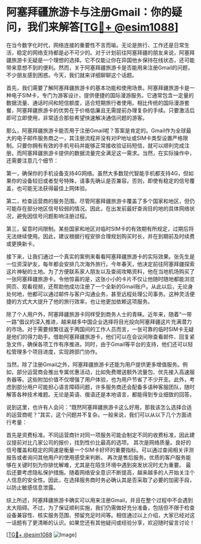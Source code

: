 # 阿塞拜疆旅游卡与注册Gmail：你的疑问，我们来解答[[TG💪+ @esim1088](https://t.me/s/esim1088)]

在当今数字化时代，网络连接的重要性不言而喻。无论是旅行、工作还是日常生活，稳定的网络支持都是必不可少的。对于计划前往阿塞拜疆的朋友来说，阿塞拜疆旅游卡无疑是一个理想的选择。它不仅能让你在异国他乡保持在线状态，还可能带来意想不到的便利。然而，关于阿塞拜疆旅游卡是否能用来注册Gmail的问题，不少朋友感到困惑。今天，我们就来详细聊聊这个话题。

首先，我们需要了解阿塞拜疆旅游卡的基本功能和使用场景。阿塞拜疆旅游卡是一种电子SIM卡，专门为游客设计，提供便捷的国际漫游服务。它通常包含一定量的数据流量、通话时间和短信额度，适合短期旅行者使用。相比传统的国际漫游套餐，阿塞拜疆旅游卡的优势在于价格低廉且无需提前办理复杂的手续。只要激活后即可立即使用，非常适合那些希望快速解决通信问题的游客。

那么，阿塞拜疆旅游卡能否用于注册Gmail呢？答案是肯定的。Gmail作为全球最大的电子邮件服务商之一，其注册流程并没有对IP地址或SIM卡类型设置严格限制。只要你拥有有效的手机号码并能够正常接收验证码短信，就可以顺利完成注册。而阿塞拜疆旅游卡提供的数据流量完全满足这一需求。当然，在实际操作中，还需要注意几个细节：

第一，确保你的手机设备支持4G网络。虽然大多数现代智能手机都支持4G，但如果你的设备较旧或者型号特殊，请事先确认是否兼容。否则，即使有稳定的信号覆盖，也可能无法获得最佳上网体验。

第二，检查运营商的服务范围。尽管阿塞拜疆旅游卡覆盖了多个国家和地区，但仍可能存在部分地区信号较弱的情况。因此，在出发前最好查询目的地的具体网络状况，避免因信号问题影响注册过程。

第三，留意时间限制。某些国家和地区对临时SIM卡的有效期有所规定，过期后将无法继续使用。因此，建议根据行程安排合理规划购买时长，并在到期前及时续费或更换新卡。

接下来，让我们通过一个真实的案例来看看阿塞拜疆旅游卡的实际效果。张先生是一位资深驴友，每年都会安排几次海外旅行。今年春天，他决定前往阿塞拜疆探索这片神秘的土地。为了方便联系家人朋友以及查阅攻略资料，他在当地机场购买了一张阿塞拜疆旅游卡。令他惊喜的是，这张小小的卡片不仅让他随时随地都能浏览网页、观看视频，还帮助他成功注册了一个全新的Gmail账户。从此以后，无论身处何地，他都可以通过邮件与客户沟通业务，甚至远程处理公司事务。这种灵活便捷的方式大大提升了他的旅行效率，也让他更加依赖这项服务。

除了个人用户外，阿塞拜疆旅游卡同样受到商务人士的青睐。近年来，随着“一带一路”倡议的深入推进，越来越多中国企业选择将目光投向阿塞拜疆这片充满潜力的市场。对于需要频繁往返于两国间的工作人员而言，一张可靠的临时SIM卡无疑是他们的得力助手。借助阿塞拜疆旅游卡，他们可以在会议间隙查看邮件、回复紧急文件，确保各项工作有序推进。同时，由于Gmail等平台的支持，他们还可以轻松管理多个项目进度，实现跨部门协作。

当然，除了注册Gmail之外，阿塞拜疆旅游卡还能为用户提供更多增值服务。例如，部分运营商会推出专属优惠活动，比如免费赠送额外流量包、优先接入高速服务器等。这些附加价值不仅增强了用户体验，也为用户节省了不少开支。此外，考虑到部分用户可能担心语言障碍问题，许多服务商还会配备多语种客服团队，随时解答各种技术难题。无论是英语、俄语还是本地语言，都能得到专业细致的回答。

说到这里，也许有人会问：“既然阿塞拜疆旅游卡这么好用，那我该怎么选择合适的运营商呢？”其实，这个问题并不复杂。一般来说，我们可以从以下几个方面进行考量：

首先是资费标准。不同运营商针对同一项服务可能会制定不同的收费标准，因此建议提前对比几家公司的报价，找到性价比最高的选项。
其次是网络质量。良好的信号覆盖和稳定的网速是衡量一个SIM卡好坏的重要指标。可以通过查阅相关评测报告或者询问其他用户的使用感受来判断。
再次是售后服务。优质的客户服务能够在关键时刻为你排忧解难，尤其是在陌生环境中遇到突发状况时尤为重要。
最后还要考虑隐私保护措施。随着网络安全意识不断提高，越来越多的人开始关注个人信息的安全性。因此，在选择服务商时务必确认其是否采取了必要的加密手段，以防止敏感信息泄露。

综上所述，阿塞拜疆旅游卡确实可以用来注册Gmail，并且在整个过程中不会遇到太大阻碍。不过，为了保证顺利实施，我们仍需做好充分准备，包括但不限于检查设备兼容性、核实服务范围、预留充足时间等。相信通过以上介绍，大家已经对这一话题有了更清晰的认识。如果您还有其他疑问或经验分享，欢迎随时留言讨论！

[[TG💪+ @esim1088](https://t.me/s/esim1088) ![Image](https://i.postimg.cc/4NQfJmqS/Snipaste-2025-05-13-00-14-12.png)]